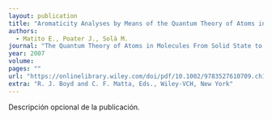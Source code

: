 ```yaml
---
layout: publication
title: "Aromaticity Analyses by Means of the Quantum Theory of Atoms in Molecules"
authors:
  - Matito E., Poater J., Solà M.
journal: "The Quantum Theory of Atoms in Molecules From Solid State to DNA and Drug Design"
year: 2007
volume: 
pages: ""
url: "https://onlinelibrary.wiley.com/doi/pdf/10.1002/9783527610709.ch15"
extra: "R. J. Boyd and C. F. Matta, Eds., Wiley-VCH, New York"
---
```


Descripción opcional de la publicación.

